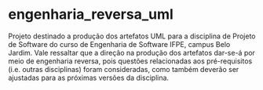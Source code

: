 # engenharia_reversa_uml

Projeto destinado a produção dos artefatos UML para a disciplina de Projeto de Software do curso de Engenharia de Software IFPE, campus Belo Jardim. 
Vale ressaltar que a direção na produção dos artefatos dar-se-á por meio de engenharia reversa, pois questões relacionadas aos pré-requisitos 
(i.e. outras disciplinas) foram consideradas, como também deverão ser ajustadas para as próximas versões da disciplina.    
